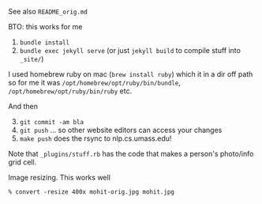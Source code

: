 See also `README_orig.md`

BTO: this works for me

1. `bundle install`
2. `bundle exec jekyll serve`  (or just `jekyll build` to compile stuff into `_site/`)

I used homebrew ruby on mac (`brew install ruby`) which it in a dir off path so for me it was
`/opt/homebrew/opt/ruby/bin/bundle`, `/opt/homebrew/opt/ruby/bin/ruby` etc.

And then

3. `git commit -am bla`
4. `git push` ... so other website editors can access your changes
5. `make push` does the rsync to nlp.cs.umass.edu!

Note that `_plugins/stuff.rb` has the code that makes a person's photo/info grid cell.

Image resizing. This works well
``` 
% convert -resize 400x mohit-orig.jpg mohit.jpg                            
```
